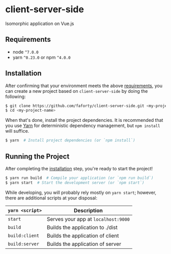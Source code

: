 # client-server-side
Isomorphic application on Vue.js

## Requirements
* node `^7.0.0`
* yarn `^0.23.0` or npm `^4.0.0`

## Installation

After confirming that your environment meets the above [requirements](#requirements), you can create a new project based on `client-server-side` by doing the following:

```bash
$ git clone https://github.com/faforty/client-server-side.git <my-project-name>
$ cd <my-project-name>
```

When that's done, install the project dependencies. It is recommended that you use [Yarn](https://yarnpkg.com/) for deterministic dependency management, but `npm install` will suffice.

```bash
$ yarn  # Install project dependencies (or `npm install`)
```

## Running the Project

After completing the [installation](#installation) step, you're ready to start the project!

```bash
$ yarn run build  # Compile your application (or `npm run build`)
$ yarn start  # Start the development server (or `npm start`)
```

While developing, you will probably rely mostly on `yarn start`; however, there are additional scripts at your disposal:

|`yarn <script>`    |Description|
|-------------------|-----------|
|`start`            |Serves your app at `localhost:9000`|
|`build`            |Builds the application to ./dist|
|`build:client`     |Builds the application of client|
|`build:server`     |Builds the application of server|
